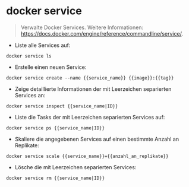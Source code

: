 # docker service

> Verwalte Docker Services.
> Weitere Informationen: <https://docs.docker.com/engine/reference/commandline/service/>.

- Liste alle Services auf:

`docker service ls`

- Erstelle einen neuen Service:

`docker service create --name {{service_name}} {{image}}:{{tag}}`

- Zeige detaillierte Informationen der mit Leerzeichen separierten Services an:

`docker service inspect {{service_name|ID}}`

- Liste die Tasks der mit Leerzeichen separierten Services auf:

`docker service ps {{service_name|ID}}`

- Skaliere die angegebenen Services auf einen bestimmte Anzahl an Replikate:

`docker service scale {{service_name}}={{anzahl_an_replikate}}`

- Lösche die mit Leerzeichen separierten Services:

`docker service rm {{service_name|ID}}`
